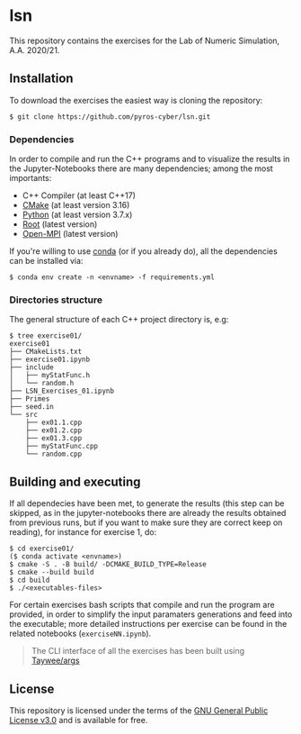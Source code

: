 # lsn
This repository contains the exercises for the Lab of Numeric Simulation, A.A. 2020/21.

## Installation ##
To download the exercises the easiest way is cloning the repository:
```
$ git clone https://github.com/pyros-cyber/lsn.git
```

### Dependencies ###
In order to compile and run the C++ programs and to visualize the results in the Jupyter-Notebooks there are many dependencies; among the most importants:
- C++ Compiler (at least C++17)
- [CMake](https://cmake.org/) (at least version 3.16)
- [Python](https://www.python.org/downloads/) (at least version 3.7.x)
- [Root](https://root.cern/) (latest version)
- [Open-MPI](https://www.open-mpi.org/) (latest version)

If you're willing to use [conda](https://docs.conda.io/projects/conda/en/latest/user-guide/index.html) (or if you already do), all the dependencies can be installed via:
```
$ conda env create -n <envname> -f requirements.yml
```

### Directories structure ###
The general structure of each C++ project directory is, e.g:
```
$ tree exercise01/
exercise01
├── CMakeLists.txt
├── exercise01.ipynb
├── include
│   ├── myStatFunc.h
│   └── random.h
├── LSN_Exercises_01.ipynb
├── Primes
├── seed.in
└── src
    ├── ex01.1.cpp
    ├── ex01.2.cpp
    ├── ex01.3.cpp
    ├── myStatFunc.cpp
    └── random.cpp
```

## Building and executing ##
If all dependecies have been met, to generate the results (this step can be skipped, as in the jupyter-notebooks there are already the results obtained from previous runs, but if you want to make sure they are correct keep on reading), for instance for exercise 1, do:
```
$ cd exercise01/
($ conda activate <envname>)
$ cmake -S . -B build/ -DCMAKE_BUILD_TYPE=Release
$ cmake --build build
$ cd build
$ ./<executables-files>
```
For certain exercises bash scripts that compile and run the program are provided, in order to simplify the input paramaters generations and feed into the executable; more detailed instructions per exercise can be found in the related notebooks (`exerciseNN.ipynb`).

> The CLI interface of all the exercises has been built using [Taywee/args](https://github.com/Taywee/args)

## License ##
This repository is licensed under the terms of the [GNU General Public License v3.0](https://www.gnu.org/licenses/gpl-3.0.html) and is available for free. 

